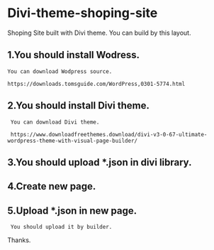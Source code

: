# Divi-theme-shoping-site
Shoping Site built with Divi theme.
You can build by this layout.

## 1.You should install Wodress.

    You can download Wodpress source.
    
    https://downloads.tomsguide.com/WordPress,0301-5774.html

## 2.You should install Divi theme.
 
     You can download Divi theme.
     
     https://www.downloadfreethemes.download/divi-v3-0-67-ultimate-wordpress-theme-with-visual-page-builder/
     
## 3.You should upload *.json in divi library.
 
## 4.Create new page.
 
## 5.Upload *.json in new page.
 
     You should upload it by builder.
     
 
 Thanks.
     
